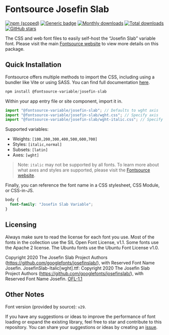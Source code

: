 # Fontsource Josefin Slab

[![npm (scoped)](https://img.shields.io/npm/v/@fontsource-variable/josefin-slab?color=brightgreen)](https://www.npmjs.com/package/@fontsource-variable/josefin-slab) [![Generic badge](https://img.shields.io/badge/fontsource-passing-brightgreen)](https://github.com/fontsource/fontsource) [![Monthly downloads](https://badgen.net/npm/dm/@fontsource-variable/josefin-slab)](https://github.com/fontsource/fontsource) [![Total downloads](https://badgen.net/npm/dt/@fontsource-variable/josefin-slab)](https://github.com/fontsource/fontsource) [![GitHub stars](https://img.shields.io/github/stars/fontsource/fontsource.svg?style=social&label=Star)](https://github.com/fontsource/fontsource/stargazers)

The CSS and web font files to easily self-host the “Josefin Slab” variable font. Please visit the main [Fontsource website](https://fontsource.org/fonts/josefin-slab) to view more details on this package.

## Quick Installation

Fontsource offers multiple methods to import the CSS, including using a bundler like Vite or using SASS. You can find full documentation [here](https://fontsource.org/docs/getting-started/introduction).

```javascript
npm install @fontsource-variable/josefin-slab
```

Within your app entry file or site component, import it in.

```javascript
import "@fontsource-variable/josefin-slab"; // Defaults to wght axis
import "@fontsource-variable/josefin-slab/wght.css"; // Specify axis
import "@fontsource-variable/josefin-slab/wght-italic.css"; // Specify axis and style
```

Supported variables:
- Weights: `[100,200,300,400,500,600,700]`
- Styles: `[italic,normal]`
- Subsets: `[latin]`
- Axes: `[wght]`

> Note: `italic` may not be supported by all fonts. To learn more about what axes and styles are supported, please visit the [Fontsource website](https://fontsource.org/fonts/josefin-slab).

Finally, you can reference the font name in a CSS stylesheet, CSS Module, or CSS-in-JS.

```css
body {
  font-family: "Josefin Slab Variable";
}
```

## Licensing
Always make sure to read the license for each font you use. Most of the fonts in the collection use the SIL Open Font License, v1.1. Some fonts use the Apache 2 license. The Ubuntu fonts use the Ubuntu Font License v1.0.

Copyright 2020 The Josefin Slab Project Authors (https://github.com/googlefonts/josefinslab/), with Reserved Font Name Josefin. JosefinSlab-Italic[wght].ttf: Copyright 2020 The Josefin Slab Project Authors (https://github.com/googlefonts/josefinslab/), with Reserved Font Name Josefin.
[OFL-1.1](https://openfontlicense.org)

## Other Notes
Font version (provided by source): `v29`.

If you have any suggestions or ideas to improve the performance of font loading or expand the existing library, feel free to star and contribute to this repository. You can share your suggestions or ideas by creating an [issue](https://github.com/fontsource/fontsource/issues).